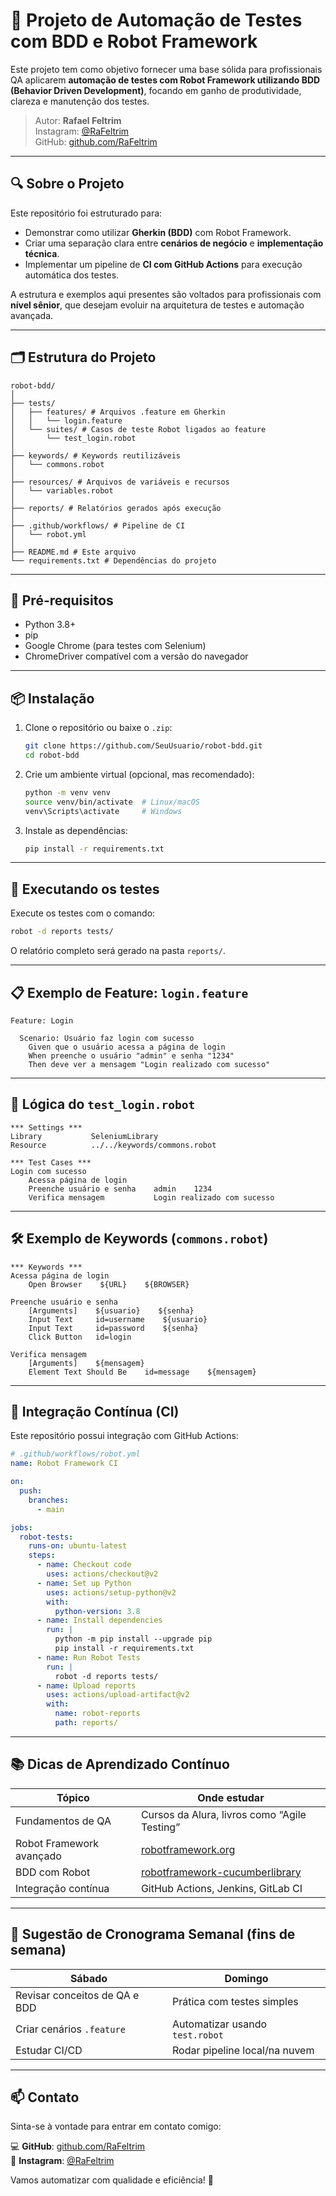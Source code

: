 # 🤖 Projeto de Automação de Testes com BDD e Robot Framework

Este projeto tem como objetivo fornecer uma base sólida para profissionais QA aplicarem **automação de testes com Robot Framework utilizando BDD (Behavior Driven Development)**, focando em ganho de produtividade, clareza e manutenção dos testes.

> Autor: **Rafael Feltrim**  
> Instagram: [@RaFeltrim](https://instagram.com/RaFeltrim)  
> GitHub: [github.com/RaFeltrim](https://github.com/RaFeltrim)

---

## 🔍 Sobre o Projeto

Este repositório foi estruturado para:

- Demonstrar como utilizar **Gherkin (BDD)** com Robot Framework.
- Criar uma separação clara entre **cenários de negócio** e **implementação técnica**.
- Implementar um pipeline de **CI com GitHub Actions** para execução automática dos testes.

A estrutura e exemplos aqui presentes são voltados para profissionais com **nível sênior**, que desejam evoluir na arquitetura de testes e automação avançada.

---

## 🗂️ Estrutura do Projeto

```plaintext
robot-bdd/
│
├── tests/
│   ├── features/ # Arquivos .feature em Gherkin
│   │   └── login.feature
│   └── suites/ # Casos de teste Robot ligados ao feature
│       └── test_login.robot
│
├── keywords/ # Keywords reutilizáveis
│   └── commons.robot
│
├── resources/ # Arquivos de variáveis e recursos
│   └── variables.robot
│
├── reports/ # Relatórios gerados após execução
│
├── .github/workflows/ # Pipeline de CI
│   └── robot.yml
│
├── README.md # Este arquivo
└── requirements.txt # Dependências do projeto
```

---

## 📘 Pré-requisitos

- Python 3.8+
- pip
- Google Chrome (para testes com Selenium)
- ChromeDriver compatível com a versão do navegador

---

## 📦 Instalação

1. Clone o repositório ou baixe o `.zip`:
   ```bash
   git clone https://github.com/SeuUsuario/robot-bdd.git
   cd robot-bdd
   ```

2. Crie um ambiente virtual (opcional, mas recomendado):
   ```bash
   python -m venv venv
   source venv/bin/activate  # Linux/macOS
   venv\Scripts\activate     # Windows
   ```

3. Instale as dependências:
   ```bash
   pip install -r requirements.txt
   ```

---

## 🚀 Executando os testes

Execute os testes com o comando:

```bash
robot -d reports tests/
```

O relatório completo será gerado na pasta `reports/`.

---

## 📋 Exemplo de Feature: `login.feature`

```gherkin
Feature: Login

  Scenario: Usuário faz login com sucesso
    Given que o usuário acessa a página de login
    When preenche o usuário "admin" e senha "1234"
    Then deve ver a mensagem "Login realizado com sucesso"
```

---

## 🧠 Lógica do `test_login.robot`

```robot
*** Settings ***
Library           SeleniumLibrary
Resource          ../../keywords/commons.robot

*** Test Cases ***
Login com sucesso
    Acessa página de login
    Preenche usuário e senha    admin    1234
    Verifica mensagem           Login realizado com sucesso
```

---

## 🛠️ Exemplo de Keywords (`commons.robot`)

```robot
*** Keywords ***
Acessa página de login
    Open Browser    ${URL}    ${BROWSER}

Preenche usuário e senha
    [Arguments]    ${usuario}    ${senha}
    Input Text     id=username    ${usuario}
    Input Text     id=password    ${senha}
    Click Button   id=login

Verifica mensagem
    [Arguments]    ${mensagem}
    Element Text Should Be    id=message    ${mensagem}
```

---

## 🔄 Integração Contínua (CI)

Este repositório possui integração com GitHub Actions:

```yaml
# .github/workflows/robot.yml
name: Robot Framework CI

on:
  push:
    branches:
      - main

jobs:
  robot-tests:
    runs-on: ubuntu-latest
    steps:
      - name: Checkout code
        uses: actions/checkout@v2
      - name: Set up Python
        uses: actions/setup-python@v2
        with:
          python-version: 3.8
      - name: Install dependencies
        run: |
          python -m pip install --upgrade pip
          pip install -r requirements.txt
      - name: Run Robot Tests
        run: |
          robot -d reports tests/
      - name: Upload reports
        uses: actions/upload-artifact@v2
        with:
          name: robot-reports
          path: reports/
```

---

## 📚 Dicas de Aprendizado Contínuo

| Tópico                     | Onde estudar                                      |
|----------------------------|--------------------------------------------------|
| Fundamentos de QA          | Cursos da Alura, livros como “Agile Testing”     |
| Robot Framework avançado   | [robotframework.org](https://robotframework.org) |
| BDD com Robot              | [robotframework-cucumberlibrary](https://github.com/robotframework/RFCucumberLibrary) |
| Integração contínua        | GitHub Actions, Jenkins, GitLab CI               |

---

## 📅 Sugestão de Cronograma Semanal (fins de semana)

| Sábado                               | Domingo                                |
|--------------------------------------|----------------------------------------|
| Revisar conceitos de QA e BDD        | Prática com testes simples             |
| Criar cenários `.feature`            | Automatizar usando `test.robot`        |
| Estudar CI/CD                        | Rodar pipeline local/na nuvem          |

---

## 📫 Contato

Sinta-se à vontade para entrar em contato comigo:

💻 **GitHub**: [github.com/RaFeltrim](https://github.com/RaFeltrim)  
📸 **Instagram**: [@RaFeltrim](https://instagram.com/RaFeltrim)

Vamos automatizar com qualidade e eficiência! 🚀